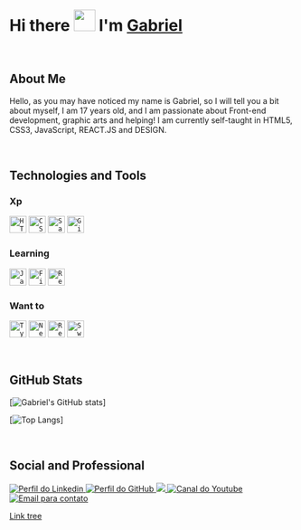 # Hi there <img src=".GitHub/Hi.gif" width="38px"> I'm [Gabriel](https://stwgabriel.github.io/StwGabriel/)

<br>

## About Me

Hello, as you may have noticed my name is Gabriel, so I will tell you a bit about myself, I am 17 years old, and I am passionate about Front-end development, graphic arts and helping! I am currently self-taught in HTML5, CSS3, JavaScript, REACT.JS and DESIGN.


<br>

## Technologies and Tools

### Xp

<code><img title='HTML5' height="30" src=".GitHub/html5.svg"></code>
<code><img title='CSS3'  height="30" src=".GitHub/css3.svg"></code>
<code><img title='Sass'  height="30" src=".GitHub/sass.svg"></code>
<code><img title='Git'   height="30" src=".GitHub/git.svg"></code>

### Learning

<code><img title='Javascript' height="30" src=".GitHub/javascript.svg"></code>
<code><img title='Figma' height="30" src=".GitHub/figma.svg"></code>
<code><img title='React' height="30" src=".GitHub/react.svg"></code>


### Want to

<code><img title='Typescript' height="30" src=".GitHub/typescript.svg"></code>
<code><img title='Next.Js' height="30" src=".GitHub/nextjs.svg"></code>
<code><img title='React Native' alt='React Native' height="30" src=".GitHub/react-native.svg"></code>
<code><img title='Swift' height="30" src=".GitHub/swift.svg"></code>

<br>

## GitHub Stats

[![Gabriel's GitHub stats](https://github-readme-stats.vercel.app/api?username=StwGabriel&show_icons=true&theme=dark)]

[![Top Langs](https://github-readme-stats.vercel.app/api/top-langs/?username=StwGabriel&layout=compact&theme=dark)]

<br>

## Social and Professional

<a href='https://www.linkedin.com/in/stwgabriel/'> 
  <img title='Perfil do Linkedin' src='https://img.shields.io/badge/LinkedIn-0077B5?style=for-the-badge&logo=linkedin&logoColor=white'/> 
</a>
<a href='https://github.com/StwGabriel'> 
  <img title='Perfil do GitHub' src='https://img.shields.io/badge/GitHub-100000?style=for-the-badge&logo=github&logoColor=white'/> 
</a>
<a href='https://www.instagram.com/stwgabriel/'> 
  <img src='https://img.shields.io/badge/Instagram-E4405F?style=for-the-badge&logo=instagram&logoColor=white' /> 
</a>
<a href='https://www.youtube.com/channel/UCQdFFC-ZOxK7hfsdq5qQ--g'>
  <img title='Canal do Youtube' src='https://img.shields.io/badge/YouTube-FF0000?style=for-the-badge&logo=youtube&logoColor=white'/> 
</a>
<a href='mailto:gabrielstw@pm.me?Subject=Vim%20Pelo%20GitHub'>
  <img title='Email para contato' src='https://img.shields.io/badge/Gmail-D14836?style=for-the-badge&logo=gmail&logoColor=white'/> 
</a>

[ Link tree ](https://bit.ly/stwgabriel)
